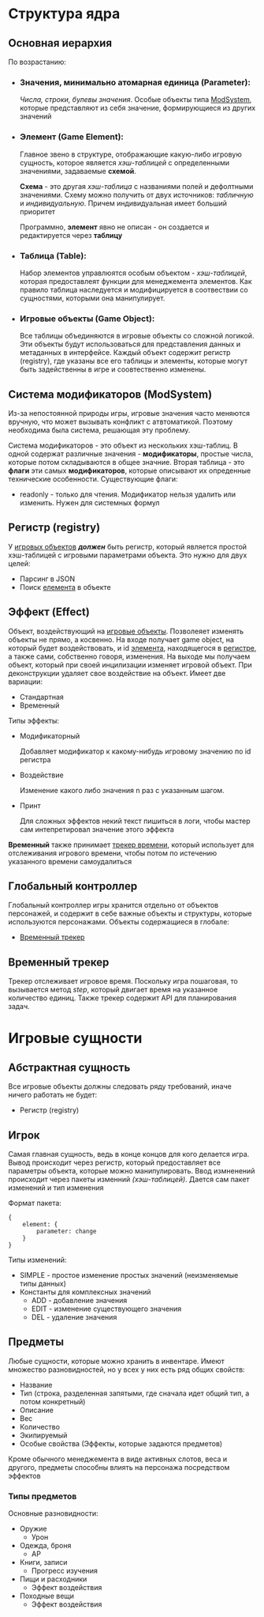# Структура ядра
## Основная иерархия
По возрастанию:
- ### Значения, минимально атомарная единица (Parameter):
    
    *Числа, строки, булевы значения*. Особые объекты типа [ModSystem](#система-модификаторов-modsystem), которые представляют из себя значение, формирующиеся из других значений
- ### Элемент (Game Element):
    
    Главное звено в структуре, отображающие какую-либо игровую сущность, которое является *хэш-таблицей* с определенными значениями, задаваемые **схемой**.
    
    **Схема** - это другая *хэш-таблица* с названиями полей и дефолтными значениями. Схему можно получить от двух источников: *табличную* и *индивидуальную*. Причем индивидуальная имеет больший приоритет

    Программно, **элемент** явно не описан - он создается и редактируется через **таблицу**
- ### Таблица (Table):

    Набор элементов управлюятся особым объектом - *хэш-таблицей*, которая предоставлеят функции для менеджемента элементов. Как правило таблица наследуется и модифицируется в соотвествии со сущностями, которыми она манипулирует.
- ### Игровые объекты (Game Object):
 
    Все таблицы объединяются в игровые объекты со сложной логикой. Эти объекты будут использоваться
    для представления данных и метаданных в интерфейсе. Каждый объект содержит регистр (registry), где указаны все его таблицы и элементы, которые могут быть задейственны в игре и соовтественно изменены.

## Система модификаторов (ModSystem)
Из-за непостоянной природы игры, игровые значения часто меняются вручную, что может вызывать конфликт с атвтоматикой. Поэтому необходима была система, решающая эту проблему.

Система модификаторов - это объект из нескольких хэш-таблиц. В одной содержат различные значения - **модификаторы**, простые числа, которые потом складываются в общее значние. Вторая таблица - это **флаги** эти самых **модификаторов**, которые описывают их опреденные технические особенности. Существующие флаги:
* readonly - только для чтения. Модификатор нельзя удалить или изменить. Нужен для системных формул

## Регистр (registry)
У [игровых объектов](#игровые-объекты-game-object) **_должен_** быть регистр, который является простой хэш-таблицей с игровыми параметрами объекта. Это нужно для двух целей:
* Парсинг в JSON
* Поиск [елемента](#элемент-game-element) в объекте

## Эффект (Effect)
Объект, воздействующий на [игровые объекты](#игровые-объекты-game-object). Позволеяет изменять объекты не прямо, а косвенно. На входе получает game object, на который будет воздействовать, и id [элемента](#элемент-game-element), находящегося в [регистре](#регистр-registry), а также сами, собственно говоря, изменения. На выходе мы получаем объект, который при своей инцилизации изменяет игровой объект. При деконструкции удаляет свое воздействие на объект. Имеет две вариации:
* Стандартная
* Временный

Типы эффекты:
* Модификаторный
    
    Добавляет модификатор к какому-нибудь игровому значению по id регистра

* Воздействие

    Изменение какого либо значения n раз с указанным шагом.

* Принт

    Для сложных эффектов некий текст пишиться в логи, чтобы мастер сам интепретировал значение этого эффекта

**Временный** также принимает [трекер времени](#временный-трекер), который использует для отслеживания игрового времени, чтобы потом по истечению указанного времени самоудалиться

## Глобальный контроллер
Глобальный контроллер игры хранится отдельно от объектов персонажей, и содержит в себе важные объекты и структуры, которые используются персонажами. Объекты содержащиеся в глобале:
* [Временный трекер](#временный-трекер)

## Временный трекер
Трекер отслеживает игровое время. Поскольку игра пошаговая, то вызывается метод *step*, который двигает время на указанное количество единиц. Также трекер содержит API для планирования задач.

# Игровые сущности
## Абстрактная сущность
Все игровые объекты должны следовать ряду требований, иначе ничего работать не будет:
* Регистр (registry)

## Игрок
Самая главная сущность, ведь в конце концов для кого делается игра. Вывод происходит через регистр, который предоставляет все параметры объекта, которые можно манипулировать. Ввод измненений происходит через пакеты изменний *(хэш-таблицей)*. Дается сам пакет изменений и тип изменения

Формат пакета:
```
{
    element: {
        parameter: change
    }
}
```

Типы изменений:
* SIMPLE - простое изменение простых значений (неизменяемые типы данных)
* Константы для комплексных значений
    * ADD - добавление значения
    * EDIT - изменение существующего значения
    * DEL - удаление значения

## Предметы
Любые сущности, которые можно хранить в инвентаре. Имеют множество разновидностей, но у всех у них есть ряд общих свойств:
* Название
* Тип (строка, разделенная запятыми, где сначала идет общий тип, а потом конкретный)
* Описание
* Вес
* Количество
* Экипируемый
* Особые свойства (Эффекты, которые задаются предметов)

Кроме обычного менеджемента в виде активных слотов, веса и другого, предметы способны влиять на персонажа посредством эффектов

### Типы предметов
Основные разновидности:
* Оружие
    * Урон
* Одежда, броня
    * AP
* Книги, записи
    * Прогресс изучения
* Пищи и расходники
    * Эффект воздействия
* Походные вещи
    * Эффект воздействия

